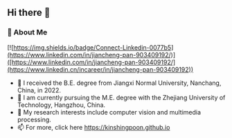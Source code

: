 ## Hi there 👋
### 🧐 About Me
[![https://img.shields.io/badge/Connect-Linkedin-0077b5](https://www.linkedin.com/in/jiancheng-pan-903409192/)]([https://www.linkedin.com/in/jiancheng-pan-903409192/](https://www.linkedin.cn/incareer/in/jiancheng-pan-903409192))
- 🔭 I received the B.E. degree from Jiangxi Normal University, Nanchang, China, in 2022.
- 🌱 I am currently pursuing the M.E. degree with the Zhejiang University of Technology, Hangzhou, China. 
- 💬 My research interests include computer vision and multimedia processing.
- 📫 For more, click here https://kinshingpoon.github.io
<!--
**kinshingpoon/kinshingpoon** is a ✨ _special_ ✨ repository because its `README.md` (this file) appears on your GitHub profile.

Here are some ideas to get you started:

- 🔭 I’m currently working on ...
- 🌱 I’m currently learning ...
- 👯 I’m looking to collaborate on ...
- 🤔 I’m looking for help with ...
- 💬 Ask me about ...
- 📫 How to reach me: ...
- 😄 Pronouns: ...
- ⚡ Fun fact: ...
-->
